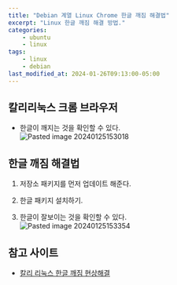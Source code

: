 ```yaml
---
title: "Debian 계열 Linux Chrome 한글 깨짐 해결법"
excerpt: "Linux 한글 깨짐 해결 방법."
categories:
    - ubuntu
    - linux
tags:
    - linux
    - debian
last_modified_at: 2024-01-26T09:13:00-05:00
---
```


## 칼리리눅스 크롬 브라우저
- 한글이 깨지는 것을 확인할 수 있다.<br>![Pasted image 20240125153018](https://github.com/MinGyu2/MinGyu2.github.io/assets/31990118/4dc1c7eb-d737-454c-8982-6bc5ae14585b)

## 한글 깨짐 해결법

1. 저장소 패키지를 먼저 업데이트 해준다.<br><script src="https://gist.github.com/MinGyu2/ec55ecbd3ef6f8ada551c399226353b7.js"></script>

2. 한글 패키지 설치하기.<br><script src="https://gist.github.com/MinGyu2/ee0c484a8fbf587cba129880cc824478.js"></script>

3. 한글이 잘보이는 것을 확인할 수 있다.<br>![Pasted image 20240125153354](https://github.com/MinGyu2/MinGyu2.github.io/assets/31990118/223b257f-c547-4889-a298-2112c9c7e9bf)

## 참고 사이트
- [칼리 리눅스 한글 깨짐 현상해결](https://vtam.net/121)

